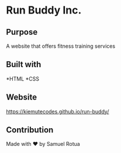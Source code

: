 # Run Buddy Inc.
## Purpose
A website that offers fitness training services

## Built with
*HTML
*CSS

## Website
https://kiemutecodes.github.io/run-buddy/

## Contribution
Made with ❤️ by Samuel Rotua
